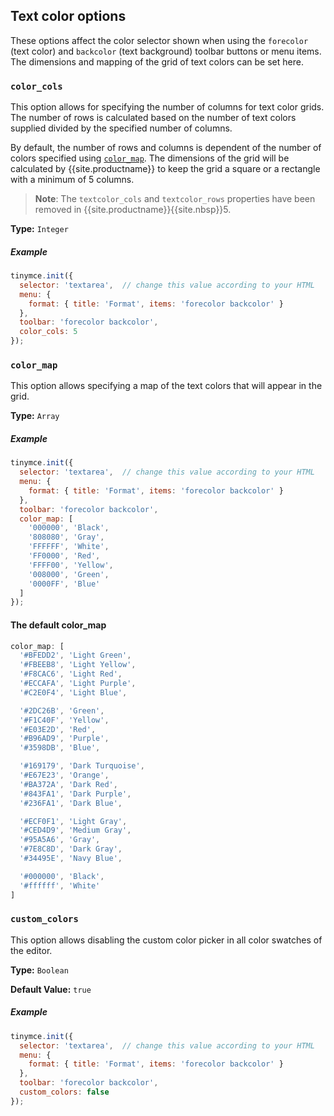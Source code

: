 <a class="anchorable" href="#text_color"></a>

## Text color options

These options affect the color selector shown when using the `forecolor` (text color) and `backcolor` (text background) toolbar buttons or menu items. The dimensions and mapping of the grid of text colors can be set here.

### `color_cols`

This option allows for specifying the number of columns for text color grids. The number of rows is calculated based on the number of text colors supplied divided by the specified number of columns.

By default, the number of rows and columns is dependent of the number of colors specified using [`color_map`](#color_map). The dimensions of the grid will be calculated by {{site.productname}} to keep the grid a square or a rectangle with a minimum of 5 columns.

> **Note**: The `textcolor_cols` and `textcolor_rows` properties have been removed in {{site.productname}}{{site.nbsp}}5.

**Type:** `Integer`

##### Example

```js
tinymce.init({
  selector: 'textarea',  // change this value according to your HTML
  menu: {
    format: { title: 'Format', items: 'forecolor backcolor' }
  },
  toolbar: 'forecolor backcolor',
  color_cols: 5
});
```

### `color_map`

This option allows specifying a map of the text colors that will appear in the grid.

**Type:** `Array`

##### Example

```js
tinymce.init({
  selector: 'textarea',  // change this value according to your HTML
  menu: {
    format: { title: 'Format', items: 'forecolor backcolor' }
  },
  toolbar: 'forecolor backcolor',
  color_map: [
    '000000', 'Black',
    '808080', 'Gray',
    'FFFFFF', 'White',
    'FF0000', 'Red',
    'FFFF00', 'Yellow',
    '008000', 'Green',
    '0000FF', 'Blue'
  ]
});
```

#### The default color_map

```js
color_map: [
  '#BFEDD2', 'Light Green',
  '#FBEEB8', 'Light Yellow',
  '#F8CAC6', 'Light Red',
  '#ECCAFA', 'Light Purple',
  '#C2E0F4', 'Light Blue',

  '#2DC26B', 'Green',
  '#F1C40F', 'Yellow',
  '#E03E2D', 'Red',
  '#B96AD9', 'Purple',
  '#3598DB', 'Blue',

  '#169179', 'Dark Turquoise',
  '#E67E23', 'Orange',
  '#BA372A', 'Dark Red',
  '#843FA1', 'Dark Purple',
  '#236FA1', 'Dark Blue',

  '#ECF0F1', 'Light Gray',
  '#CED4D9', 'Medium Gray',
  '#95A5A6', 'Gray',
  '#7E8C8D', 'Dark Gray',
  '#34495E', 'Navy Blue',

  '#000000', 'Black',
  '#ffffff', 'White'
]
```

### `custom_colors`

This option allows disabling the custom color picker in all color swatches of the editor.

**Type:** `Boolean`

**Default Value:** `true`

##### Example

```js
tinymce.init({
  selector: 'textarea',  // change this value according to your HTML
  menu: {
    format: { title: 'Format', items: 'forecolor backcolor' }
  },
  toolbar: 'forecolor backcolor',
  custom_colors: false
});
```
